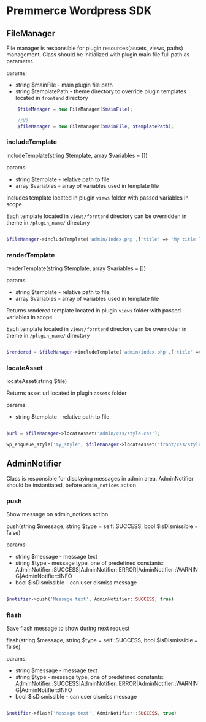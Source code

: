 # Premmerce Wordpress SDK

## FileManager

File manager is responsible for plugin resources(assets, views, paths) management.
Class should be initialized with plugin main file full path as parameter.


params:
* string $mainFile - main plugin file path
* string $templatePath - theme directory to override plugin templates located in `frontend` directory
   
```php
    $fileManager = new FileManager($mainFile);
    
    //V2
    $fileManager = new FileManager($mainFile, $templatePath);
```

### includeTemplate

includeTemplate(string $template, array $variables = [])


params:  
* string $template - relative path to file
* array $variables - array of variables used in template file
    
Includes template located in plugin `views` folder with passed variables in scope

Each template located in `views/forntend` directory can be overridden in theme in `/plugin_name/` directory

```php

$fileManager->includeTemplate('admin/index.php',['title' => 'My title']);
```

### renderTemplate

renderTemplate(string $template, array $variables = [])

params:
* string $template - relative path to file
* array $variables - array of variables used in template file
    
Returns rendered template located in plugin `views` folder with passed variables in scope

Each template located in `views/forntend` directory can be overridden in theme in `/plugin_name/` directory

```php

$rendered = $fileManager->includeTemplate('admin/index.php',['title' => 'My title']);

```

### locateAsset

locateAsset(string $file)

Returns asset url located in plugin `assets` folder 

params:
* string $template - relative path to file
    

```php

$url = $fileManager->locateAsset('admin/css/style.css');

wp_enqueue_style('my_style', $fileManager->locateAsset('front/css/style.css'));

```

## AdminNotifier

Class is responsible for displaying messages in admin area. AdminNotifier should be instantiated, before `admin_notices` action

### push

Show message on admin_notices action

push(string $message, string $type = self::SUCCESS, bool $isDismissible = false)

params:
* string $message - message text
* string $type  - message type, one of predefined constants: AdminNotifier::SUCCESS|AdminNotifier::ERROR|AdminNotifier::WARNING|AdminNotifier::INFO
* bool $isDismissible - can user dismiss message

```php

$notifier->push('Message text', AdminNotifier::SUCCESS, true)

```
### flash

Save flash message to show during next request

flash(string $message, string $type = self::SUCCESS, bool $isDismissible = false)

params:
* string $message - message text
* string $type  - message type, one of predefined constants: AdminNotifier::SUCCESS|AdminNotifier::ERROR|AdminNotifier::WARNING|AdminNotifier::INFO
* bool $isDismissible - can user dismiss message
    

```php

$notifier->flash('Message text', AdminNotifier::SUCCESS, true)

```
